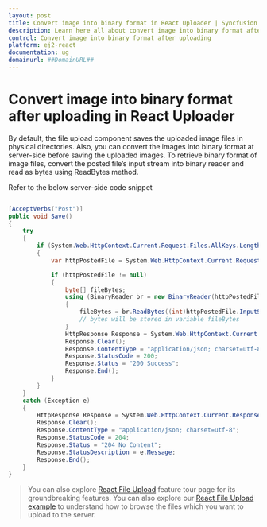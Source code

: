 ```yaml
---
layout: post
title: Convert image into binary format in React Uploader | Syncfusion
description: Learn here all about convert image into binary format after uploading in Syncfusion React Uploader component, it's elements, and more.
control: Convert image into binary format after uploading 
platform: ej2-react
documentation: ug
domainurl: ##DomainURL##
---
```


# Convert image into binary format after uploading in React Uploader

By default, the file upload component saves the uploaded image files in physical directories. Also, you can convert the images into binary format at server-side before saving the uploaded images. To retrieve binary format of image files, convert the posted file’s input stream into binary reader and read as bytes using ReadBytes method.

Refer to the below server-side code snippet

```csharp

[AcceptVerbs("Post")]
public void Save()
{
    try
    {
        if (System.Web.HttpContext.Current.Request.Files.AllKeys.Length > 0)
        {
            var httpPostedFile = System.Web.HttpContext.Current.Request.Files["UploadFiles"];

            if (httpPostedFile != null)
            {
                byte[] fileBytes;
                using (BinaryReader br = new BinaryReader(httpPostedFile.InputStream))
                {
                    fileBytes = br.ReadBytes((int)httpPostedFile.InputStream.Length);
                    // bytes will be stored in variable fileBytes
                }
                HttpResponse Response = System.Web.HttpContext.Current.Response;
                Response.Clear();
                Response.ContentType = "application/json; charset=utf-8";
                Response.StatusCode = 200;
                Response.Status = "200 Success";
                Response.End();
            }
        }
    }
    catch (Exception e)
    {
        HttpResponse Response = System.Web.HttpContext.Current.Response;
        Response.Clear();
        Response.ContentType = "application/json; charset=utf-8";
        Response.StatusCode = 204;
        Response.Status = "204 No Content";
        Response.StatusDescription = e.Message;
        Response.End();
    }
}

```

>You can also explore [React File Upload](https://www.syncfusion.com/react-components/react-file-upload) feature tour page for its groundbreaking features. You can also explore our [React File Upload example](https://ej2.syncfusion.com/react/demos/#/bootstrap5/uploader/default) to understand how to browse the files which you want to upload to the server.